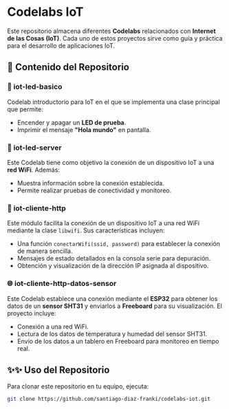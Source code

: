 # Codelabs IoT

Este repositorio almacena diferentes **Codelabs** relacionados con **Internet de las Cosas (IoT)**. Cada uno de estos proyectos sirve como guía y práctica para el desarrollo de aplicaciones IoT.

## 📁 Contenido del Repositorio

### 🎇 iot-led-basico
Codelab introductorio para IoT en el que se implementa una clase principal que permite:
- Encender y apagar un **LED de prueba**.
- Imprimir el mensaje **"Hola mundo"** en pantalla.

### 📲 iot-led-server
Este Codelab tiene como objetivo la conexión de un dispositivo IoT a una **red WiFi**. Además:
- Muestra información sobre la conexión establecida.
- Permite realizar pruebas de conectividad y monitoreo.

### 📡 iot-cliente-http
Este módulo facilita la conexión de un dispositivo IoT a una red WiFi mediante la clase `libwifi`. Sus características incluyen:
- Una función `conectarWifi(ssid, password)` para establecer la conexión de manera sencilla.
- Mensajes de estado detallados en la consola serie para depuración.
- Obtención y visualización de la dirección IP asignada al dispositivo.

### 🌐 iot-cliente-http-datos-sensor
Este Codelab establece una conexión mediante el **ESP32** para obtener los datos de un **sensor SHT31** y enviarlos a **Freeboard** para su visualización. El proyecto incluye:
- Conexión a una red WiFi.
- Lectura de los datos de temperatura y humedad del sensor SHT31.
- Envío de los datos a un tablero en Freeboard para monitoreo en tiempo real.

## ✨✨ Uso del Repositorio
Para clonar este repositorio en tu equipo, ejecuta:

```sh
git clone https://github.com/santiago-diaz-franki/codelabs-iot.git
